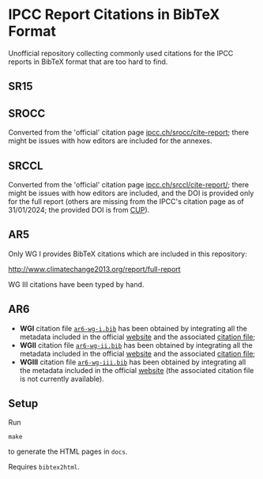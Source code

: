 # IPCC Report Citations in BibTeX Format

Unofficial repository collecting commonly used citations for the IPCC reports
in BibTeX format that are too hard to find.

## SR15

## SROCC

Converted from the 'official' citation page [ipcc.ch/srocc/cite-report](https://www.ipcc.ch/srocc/cite-report/); there might be issues with how editors are included for the annexes.

## SRCCL

Converted from the 'official' citation page  [ipcc.ch/srccl/cite-report/](https://www.ipcc.ch/srccl/cite-report/); there might be issues with how editors are included, and the DOI is provided only for the full report (others are missing from the IPCC's citation page as of 31/01/2024; the provided DOI is from [CUP](https://doi.org/10.1017/9781009157988)).

## AR5

Only WG I provides BibTeX citations which are included in this repository:

http://www.climatechange2013.org/report/full-report

WG III citations have been typed by hand.

## AR6

- **WGI** citation file [`ar6-wg-i.bib`](https://github.com/openclimatedata/ipcc-bibtex/blob/main/ar6-wg-i.bib) has been obtained by integrating all the metadata included in the official [website](https://www.ipcc.ch/report/ar6/wg1/about/how-to-cite-this-report/) and the associated [citation file](https://www.ipcc.ch/report/ar6/wg1/downloads/report/IPCC_AR6_WGI_Citation.bib);
- **WGII** citation file [`ar6-wg-ii.bib`](https://github.com/openclimatedata/ipcc-bibtex/blob/main/ar6-wg-ii.bib) has been obtained by integrating all the metadata included in the official [website](https://www.ipcc.ch/report/ar6/wg2/about/how-to-cite-this-report/) and the associated [citation file](https://www.ipcc.ch/report/ar6/wg2/downloads/report/IPCC_AR6_WGII_Citation.bib);
- **WGIII** citation file [`ar6-wg-iii.bib`](https://github.com/openclimatedata/ipcc-bibtex/blob/main/ar6-wg-iii.bib) has been obtained by integrating all the metadata included in the official [website](https://www.ipcc.ch/report/ar6/wg3/about/how-to-cite-this-report/) (the associated citation file is not currently available). 

## Setup

Run

```
make
```

to generate the HTML pages in `docs`.

Requires `bibtex2html`.
